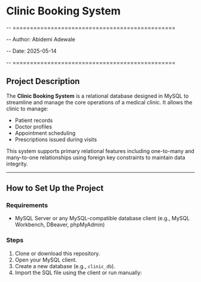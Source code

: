 # Clinic Booking System

-- ===============================================

-- Author: Abidemi Adewale

-- Date: 2025-05-14

-- ===============================================


## Project Description

The **Clinic Booking System** is a relational database designed in MySQL to streamline and manage the core operations of a medical clinic. It allows the clinic to manage:

- Patient records
- Doctor profiles
- Appointment scheduling
- Prescriptions issued during visits

This system supports primary relational features including one-to-many and many-to-one relationships using foreign key constraints to maintain data integrity.

---

## How to Set Up the Project

### Requirements

- MySQL Server or any MySQL-compatible database client (e.g., MySQL Workbench, DBeaver, phpMyAdmin)

### Steps

1. Clone or download this repository.
2. Open your MySQL client.
3. Create a new database (e.g., `clinic_db`).
4. Import the SQL file using the client or run manually:

